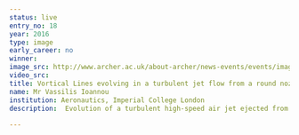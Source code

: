 ```yaml
---
status: live
entry_no: 18
year: 2016
type: image 
early_career: no 
winner: 
image_src: http://www.archer.ac.uk/about-archer/news-events/events/image-comp/gallery-2016/18_Entry_800.jpg
video_src: 
title: Vortical Lines evolving in a turbulent jet flow from a round nozzle 
name: Mr Vassilis Ioannou
institution: Aeronautics, Imperial College London
description:  Evolution of a turbulent high-speed air jet ejected from a round nozzle in slow-moving air. The flow near the  nozzle-exit is based on large-scale annular structures whereas the flow further downstream is highly turbulent  with structures over a wide range of scales.<br /> The turbulent jet is a canonical flow representative of many practical applications such as, e.g., propulsion  jets of aircraft engines, hazardous toxic gases released from smokestacks, wastewater discharge from pipes into  rivers. Our aim is to manipulate the flow structures at the exit of the nozzle in order to achieve noise mitigation  and mixing enhancement.<br /> The data were produced by a high-fidelity simulation for which the equations describing the fluid motions were  solved with the open-source flow solver Incompact3d (www.incompact3d.com). The simulation was performed on the  UK national high performance computing facility ARCHER in a domain using more than 800 million nodes on 8,192 cores.
  
---
```

